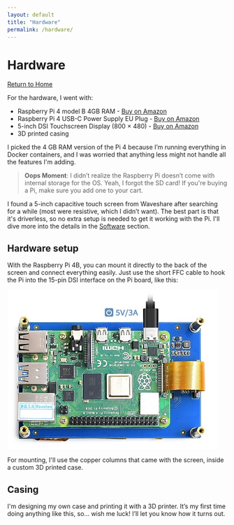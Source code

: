 ```yaml
---
layout: default
title: "Hardware"
permalink: /hardware/
---
```


# Hardware

[Return to Home](index.md)

For the hardware, I went with:

- Raspberry Pi 4 model B 4GB RAM - [Buy on Amazon](https://www.amazon.nl/dp/B09TTNF8BT?tag=pinest-20)
- Raspberry Pi 4 USB-C Power Supply EU Plug - [Buy on Amazon]()
- 5-inch DSI Touchscreen Display (800 × 480) - [Buy on Amazon]()
- 3D printed casing

I picked the 4 GB RAM version of the Pi 4 because I’m running everything in Docker containers, and I was worried that anything less might not handle all the features I'm adding.

> **Oops Moment**: I didn’t realize the Raspberry Pi doesn’t come with internal storage for the OS. Yeah, I forgot the SD card! If you're buying a Pi, make sure you add one to your cart.

I found a 5-inch capacitive touch screen from Waveshare after searching for a while (most were resistive, which I didn’t want). The best part is that it's driverless, so no extra setup is needed to get it working with the Pi. I'll dive more into the details in the [Software](software.md) section.

## Hardware setup

With the Raspberry Pi 4B, you can mount it directly to the back of the screen and connect everything easily. Just use the short FFC cable to hook the Pi into the 15-pin DSI interface on the Pi board, like this:

![Hardware configuration](./assets/hardware-configuration-image1.jpg)

For mounting, I'll use the copper columns that came with the screen, inside a custom 3D printed case.

## Casing

I'm designing my own case and printing it with a 3D printer. It’s my first time doing anything like this, so... wish me luck! I’ll let you know how it turns out.